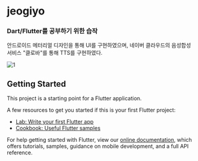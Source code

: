 # jeogiyo

### Dart/Flutter를 공부하기 위한 습작

안드로이드 메터리얼 디자인을 통해 UI를 구현하였으며,
네이버 클라우드의 음성합성 서비스 "클로바"를 통해 TTS를 구현하였다.

![1](https://user-images.githubusercontent.com/41291493/108789713-2d595f80-75be-11eb-831c-35851f28ec9b.jpeg)

## Getting Started

This project is a starting point for a Flutter application.

A few resources to get you started if this is your first Flutter project:

- [Lab: Write your first Flutter app](https://flutter.dev/docs/get-started/codelab)
- [Cookbook: Useful Flutter samples](https://flutter.dev/docs/cookbook)

For help getting started with Flutter, view our
[online documentation](https://flutter.dev/docs), which offers tutorials,
samples, guidance on mobile development, and a full API reference.
